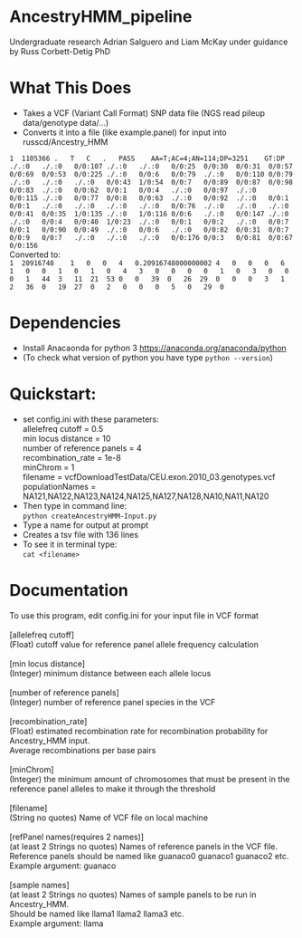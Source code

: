 # AncestryHMM_pipeline
Undergraduate research Adrian Salguero and Liam McKay under guidance by Russ Corbett-Detig PhD<br>

# What This Does
- Takes a VCF (Variant Call Format) SNP data file (NGS read pileup data/genotype data/...)
- Converts it into a file (like example.panel) for input into russcd/Ancestry_HMM

`1	1105366	.	T	C	.	PASS	AA=T;AC=4;AN=114;DP=3251	GT:DP	./.:0	./.:0	0/0:107	./.:0	./.:0	0/0:25	0/0:30	0/0:31	0/0:57	0/0:69	0/0:53	0/0:225	./.:0	0/0:6	0/0:79	./.:0	0/0:110	0/0:79	./.:0	./.:0	./.:0	0/0:43	1/0:54	0/0:7	0/0:89	0/0:87	0/0:98	0/0:83	./.:0	0/0:62	0/0:1	0/0:4	./.:0	0/0:97	./.:0	0/0:115	./.:0	0/0:77	0/0:8	0/0:63	./.:0	0/0:92	./.:0	0/0:1	0/0:1	./.:0	./.:0	./.:0	./.:0	0/0:76	./.:0	./.:0	./.:0	0/0:41	0/0:35	1/0:135	./.:0	1/0:116	0/0:6	./.:0	0/0:147	./.:0	./.:0	0/0:4	0/0:40	1/0:23	./.:0	0/0:1	0/0:2	./.:0	0/0:7	0/0:1	0/0:90	0/0:49	./.:0	0/0:6	./.:0	0/0:82	0/0:31	0/0:7	0/0:9	0/0:7	./.:0	./.:0	./.:0	0/0:176	0/0:3	0/0:81	0/0:67	0/0:156
`
<br> Converted to: <br>
`1	20916748	1	0	0	4	0.20916748000000002	4	0	0	0	6	1	0	0	1	0	1	0	4	3	0	0	0	0	1	0	3	0	0	0	1	44	3	11	21	53
	0	0	39	0	26	29	0	0	0	3	1	2	36	0	19	27	0	2	0	0	0	5	0	29	0`

# Dependencies
- Install Anacaonda for python 3 https://anaconda.org/anaconda/python
- (To check what version of python you have type `python --version`)

# Quickstart:
- set config.ini with these parameters:<br>
allelefreq cutoff = 0.5<br>
min locus distance = 10<br>
number of reference panels = 4<br>
recombination_rate = 1e-8<br>
minChrom = 1<br>
filename = vcfDownloadTestData/CEU.exon.2010_03.genotypes.vcf<br>
populationNames = NA121,NA122,NA123,NA124,NA125,NA127,NA128,NA10,NA11,NA120<br>
- Then type in command line: <br>
`python createAncestryHMM-Input.py`<br>
- Type a name for output at prompt
- Creates a tsv file with 136 lines 
- To see it in terminal type:<br>
`cat <filename>`<br>

# Documentation
To use this program, edit config.ini for your input file in VCF format<br>
<br>[allelefreq cutoff]<br> (Float) cutoff value for reference panel allele frequency calculation<br>
<br>[min locus distance]<br> (Integer) minimum distance between each allele locus<br> 
<br>[number of reference panels]<br> (Integer) number of reference panel species in the VCF<br> 
<br>[recombination_rate]<br> (Float) estimated recombination rate for recombination probability for Ancestry_HMM input.<br> Average recombinations per base pairs<br> 
<br>[minChrom]<br> (Integer) the minimum amount of chromosomes that must be present in the reference panel alleles to make it through the threshold<br> 
<br>[filename]<br> (String no quotes) Name of VCF file on local machine<br> 
<br>[refPanel names(requires 2 names)]<br> (at least 2 Strings no quotes) Names of reference panels in the VCF file.<br> Reference panels should be named like guanaco0 guanaco1 guanaco2 etc.<br> Example argument: guanaco<br> 
<br>[sample names]<br> (at least 2 Strings no quotes) Names of sample panels to be run in Ancestry_HMM. <br> Should be named like llama1 llama2 llama3 etc.<br> Example argument: llama<br>

